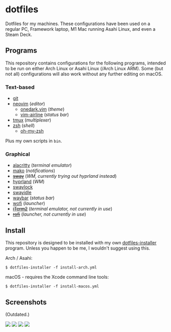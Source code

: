 # dotfiles

Dotfiles for my machines. These configurations have been used on a regular PC, Framework laptop, M1 Mac running Asahi Linux, and even a Steam Deck. 

## Programs

This repository contains configurations for the following programs, intended to be run on either Arch Linux or Asahi Linux (/Arch Linux ARM). Some (but not all) configurations will also work without any further editing on macOS.

### Text-based

* [git](https://git-scm.com/)
* [neovim](https://neovim.io/) (*editor*)
    * [onedark.vim](https://github.com/joshdick/onedark.vim) (*theme*)
    * [vim-airline](https://github.com/vim-airline/vim-airline) (*status bar*)
* [tmux](https://github.com/tmux/tmux) (*multiplexer*)
* [zsh](https://www.zsh.org/) (*shell*)
    * [oh-my-zsh](https://github.com/ohmyzsh/ohmyzsh)

Plus my own scripts in `bin`.

### Graphical

* [alacritty](https://alacritty.org/) (*terminal emulator*)
* [mako](https://github.com/emersion/mako) (*notifications*)
* ~~[sway](https://swaywm.org/)~~ (*WM, currently trying out hyprland instead*)
* [hyprland](https://hyprland.org/) (*WM*)
* [swaylock](https://github.com/swaywm/swaylock)
* [swayidle](https://github.com/swaywm/swayidle)
* [waybar](https://github.com/Alexays/Waybar) (*status bar*)
* [wofi](https://sr.ht/~scoopta/wofi/) (*launcher*)
* ~~[iTerm2](https://iterm2.com/)~~ (*terminal emulator, not currently in use*)
* ~~[rofi](https://github.com/davatorium/rofi)~~ (*launcher, not currently in use*)

## Install

This repository is designed to be installed with my own [dotfiles-installer](https://github.com/LMBishop/dotfiles-installer) program. Unless you happen to be me, I wouldn't suggest using this.

Arch / Asahi:
```
$ dotfiles-installer -f install-arch.yml
```

macOS - requires the Xcode command line tools:

```
$ dotfiles-installer -f install-macos.yml
```

## Screenshots
(Outdated.)

![](https://i.imgur.com/g6X81bT.png)
![](https://i.imgur.com/V1agzcF.png)
![](https://i.imgur.com/I08qlCp.png)
![](https://i.imgur.com/rBTh9WD.png)
